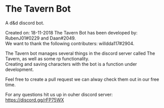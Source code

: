 # The Tavern Bot
A d&amp;d discord bot.

Created on: 18-11-2018
The Tavern Bot has been developed by: RubenJ01#0229 and Daan#2049. <br>
We want to thank the following contributers: willdda117#2904.

The Tavern bot manages several things in the discord server called The Tavern, as well as some rp functionality. <br>
Creating and saving characters with the bot is a function under development.

Feel free to create a pull request we can alway check them out in our free time.

For any questions hit us up in ouher discord server: https://discord.gg/rFP75WX
